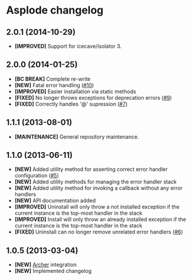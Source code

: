 # Asplode changelog

## 2.0.1 (2014-10-29)

- **[IMPROVED]** Support for icecave/isolator 3.

## 2.0.0 (2014-01-25)

- **[BC BREAK]** Complete re-write
- **[NEW]** Fatal error handling ([#10])
- **[IMPROVED]** Easier installation via static methods
- **[FIXED]** No longer throws exceptions for deprecation errors ([#9])
- **[FIXED]** Correctly handles '@' supression ([#7])

[#7]: https://github.com/eloquent/asplode/issues/7
[#9]: https://github.com/eloquent/asplode/issues/9
[#10]: https://github.com/eloquent/asplode/issues/10

## 1.1.1 (2013-08-01)

- **[MAINTENANCE]** General repository maintenance.

## 1.1.0 (2013-06-11)

- **[NEW]** Added utility method for asserting correct error handler
  configuration ([#5])
- **[NEW]** Added utility methods for managing the error handler stack
- **[NEW]** Added utility method for invoking a callback without any error
  handlers
- **[NEW]** API documentation added
- **[IMPROVED]** Uninstall will only throw a not installed exception if the
  current instance is the top-most handler in the stack
- **[IMPROVED]** Install will only throw an already installed exception if the
  current instance is the top-most handler in the stack
- **[FIXED]** Uninstall can no longer remove unrelated error handlers ([#6])

[#5]: https://github.com/eloquent/asplode/issues/5
[#6]: https://github.com/eloquent/asplode/issues/6

## 1.0.5 (2013-03-04)

- **[NEW]** [Archer] integration
- **[NEW]** Implemented changelog

[Archer]: https://github.com/IcecaveStudios/archer
